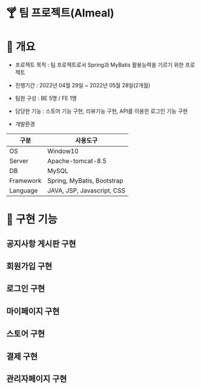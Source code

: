 # :cocktail: 팀 프로젝트(Almeal)

# :page_facing_up: 개요
* 프로젝트 목적 : 팀 프로젝트로서 Spring과 MyBatis 활용능력을 기르기 위한 프로젝트

* 진행기간 : 2022년 04월 29일 ~ 2022년 05월 28일(2개월) 

* 팀원 구성 : BE 5명 / FE 1명

* 담당한 기능 : 스토어 기능 구현, 리뷰기능 구현, API를 이용한 로그인 기능 구현

* 개발환경

|구분|사용도구|
|--|--|
|OS|Window10|
|Server|Apache-tomcat-8.5|
|DB|MySQL|
|Framework|Spring, MyBatis, Bootstrap|
|Language|JAVA, JSP, Javascript, CSS|

# 📂 구현 기능
## 공지사항 게시판 구현
## 회원가입 구현
## 로그인 구현
## 마이페이지 구현
## 스토어 구현
## 결제 구현
## 관리자페이지 구현
